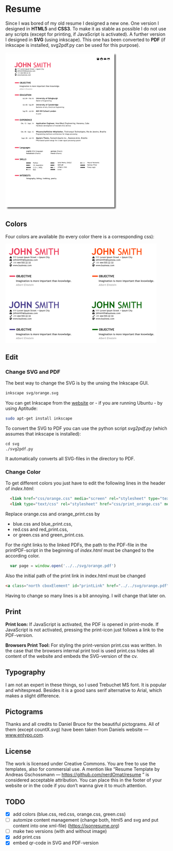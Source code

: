 # Resume

Since I was bored of my old resume I designed a new one. One version I designed in **HTML5** and **CSS3**. To make it as stable as possible I do not use any scripts (except for printing, if JavaScript is activated). A further version I designed in **SVG** (using inkscape). This one has been converted to **PDF** (if inkscape is installed, svg2pdf.py can be used for this purpose).

![resume](images/preview.png)

## Colors

Four colors are available (to every color there is a corresponding css):

![resume](images/preview_colors.png)

## Edit 

### Change SVG and PDF

The best way to change the SVG is by the unsing the Inkscape GUI.

```bash
inkscape svg/orange.svg
```

You can get Inkscape from the [website](https://inkscape.org/de/herunterladen) or - if you are running Ubuntu - by using Aptitude:

```bash
sudo apt-get install inkscape
```

To convert the SVG to PDF you can use the python script _svg2pdf.py_ (which assumes that inkscape is installed):

```
cd svg
./svg2pdf.py
```

It automatically converts all SVG-files in the directory to PDF.
	
### Change Color

To get different colors you just have to edit the following lines in the header of _index.html_:

```html
  <link href="css/orange.css" media="screen" rel="stylesheet" type="text/css" />
  <link type="text/css" rel="stylesheet" href="css/print_orange.css" media="print"/>
```

Replace orange.css and orange\_print.css by 
  - blue.css and blue\_print.css,
  - red.css and red\_print.css,
  - or green.css and green\_print.css.

For the right links to the linked PDFs, the path to the PDF-file in the printPDF-script in the beginning of _index.html_ must be changed to the according color.

```javascript
  var page = window.open('../../svg/orange.pdf')
```

Also the initial path of the print link in index.html must be changed

```html
<a class="north cboxElement" id="printLink" href="../../svg/orange.pdf" unselectable="on"><img class="north_img" src="images/print.svg" alt=""></a>

```

Having to change so many lines is a bit annoying. I will change that later on.


## Print

**Print Icon:** If JavaScript is activated, the PDF is opened in print-mode. If JavaScript is not activated, pressing the print-icon just follows a link to the PDF-version.

**Browsers Print Tool:** For styling the print-version print.css was written. In the case that the browsers internal print tool is used print.css hides all content of the website and embeds the SVG-version of the cv.

## Typography 

I am not an expert in these things, so I used Trebuchet MS font. It is popular and whitespread. Besides it is a good sans serif alternative to Arial, which makes a slight difference.

## Pictograms

Thanks and all credits to Daniel Bruce for the beautiful pictograms. All of them (except countX.svg) have been taken from Daniels website — www.entypo.com.

## License

The work is licensed under Creative Commons. You are free to use the templates, also for commersial use. A mention like “Resume Template by Andreas Gschossmann — https://github.com/nerdOmat/resume ” is considered acceptable attribution. You can place this in the footer of your website or in the code if you don’t wanna give it to much attention.

## TODO

 - [x] add colors (blue.css, red.css, orange.css, green.css)
 - [ ] automize content management (change both, html5 and svg and put content into one xml-file) (https://jsonresume.org)
 - [ ] make two versions (with and without image)
 - [x] add print.css
 - [x] embed qr-code in SVG and PDF-version
